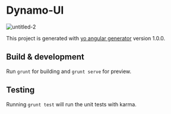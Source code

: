 # Dynamo-UI

![untitled-2](https://cloud.githubusercontent.com/assets/8930332/11457535/61e9bec2-9679-11e5-8bfe-7cdbdad20faf.png)



This project is generated with [yo angular generator](https://github.com/yeoman/generator-angular)
version 1.0.0.

## Build & development

Run `grunt` for building and `grunt serve` for preview.

## Testing

Running `grunt test` will run the unit tests with karma.
